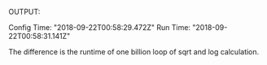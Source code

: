 OUTPUT:

Config Time:
"2018-09-22T00:58:29.472Z"
Run Time:
"2018-09-22T00:58:31.141Z"


The difference is the runtime of one billion loop of
sqrt and log calculation.